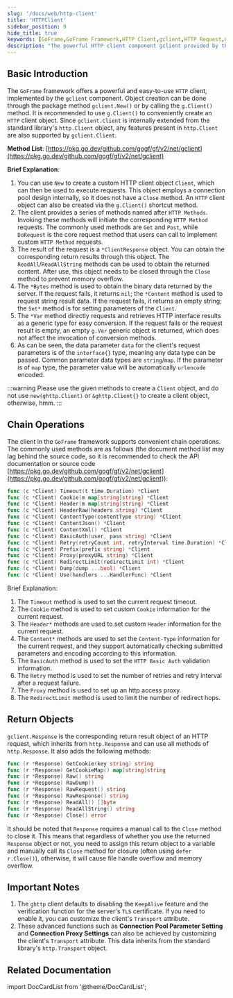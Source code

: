 ```yaml
---
slug: '/docs/web/http-client'
title: 'HTTPClient'
sidebar_position: 9
hide_title: true
keywords: [GoFrame,GoFrame Framework,HTTP Client,gclient,HTTP Request,Chain Operations,HTTP Methods,Custom Requests,Connection Pool,Return Objects]
description: "The powerful HTTP client component gclient provided by the GoFrame framework supports convenient chain operations for HTTP requests. The client supports custom request settings and return object operations, with detailed instructions on setting parameters such as timeout, Cookie, Header, etc."
---
```


## Basic Introduction

The `GoFrame` framework offers a powerful and easy-to-use `HTTP` client, implemented by the `gclient` component. Object creation can be done through the package method `gclient.New()` or by calling the `g.Client()` method. It is recommended to use `g.Client()` to conveniently create an `HTTP` client object. Since `gclient.Client` is internally extended from the standard library's `http.Client` object, any features present in `http.Client` are also supported by `gclient.Client`.

**Method List**: [https://pkg.go.dev/github.com/gogf/gf/v2/net/gclient](https://pkg.go.dev/github.com/gogf/gf/v2/net/gclient)

**Brief Explanation**:

1. You can use `New` to create a custom HTTP client object `Client`, which can then be used to execute requests. This object employs a connection pool design internally, so it does not have a `Close` method. An `HTTP` client object can also be created via the `g.Client()` shortcut method.
2. The client provides a series of methods named after `HTTP Methods`. Invoking these methods will initiate the corresponding `HTTP Method` requests. The commonly used methods are `Get` and `Post`, while `DoRequest` is the core request method that users can call to implement custom `HTTP Method` requests.
3. The result of the request is a `*ClientResponse` object. You can obtain the corresponding return results through this object. The `ReadAll`/`ReadAllString` methods can be used to obtain the returned content. After use, this object needs to be closed through the `Close` method to prevent memory overflow.
4. The `*Bytes` method is used to obtain the binary data returned by the server. If the request fails, it returns `nil`; the `*Content` method is used to request string result data. If the request fails, it returns an empty string; the `Set*` method is for setting parameters of the `Client`.
5. The `*Var` method directly requests and retrieves HTTP interface results as a generic type for easy conversion. If the request fails or the request result is empty, an empty `g.Var` generic object is returned, which does not affect the invocation of conversion methods.
6. As can be seen, the data parameter `data` for the client's request parameters is of the `interface{}` type, meaning any data type can be passed. Common parameter data types are `string`/`map`. If the parameter is of `map` type, the parameter value will be automatically `urlencode` encoded.

:::warning
Please use the given methods to create a `Client` object, and do not use `new(ghttp.Client)` or `&ghttp.Client{}` to create a client object, otherwise, hmm.
:::
## Chain Operations

The client in the `GoFrame` framework supports convenient chain operations. The commonly used methods are as follows (the document method list may lag behind the source code, so it is recommended to check the API documentation or source code [https://pkg.go.dev/github.com/gogf/gf/v2/net/gclient](https://pkg.go.dev/github.com/gogf/gf/v2/net/gclient)):

```go
func (c *Client) Timeout(t time.Duration) *Client
func (c *Client) Cookie(m map[string]string) *Client
func (c *Client) Header(m map[string]string) *Client
func (c *Client) HeaderRaw(headers string) *Client
func (c *Client) ContentType(contentType string) *Client
func (c *Client) ContentJson() *Client
func (c *Client) ContentXml() *Client
func (c *Client) BasicAuth(user, pass string) *Client
func (c *Client) Retry(retryCount int, retryInterval time.Duration) *Client
func (c *Client) Prefix(prefix string) *Client
func (c *Client) Proxy(proxyURL string) *Client
func (c *Client) RedirectLimit(redirectLimit int) *Client
func (c *Client) Dump(dump ...bool) *Client
func (c *Client) Use(handlers ...HandlerFunc) *Client
```

Brief Explanation:

1. The `Timeout` method is used to set the current request timeout.
2. The `Cookie` method is used to set custom `Cookie` information for the current request.
3. The `Header*` methods are used to set custom `Header` information for the current request.
4. The `Content*` methods are used to set the `Content-Type` information for the current request, and they support automatically checking submitted parameters and encoding according to this information.
5. The `BasicAuth` method is used to set the `HTTP Basic Auth` validation information.
6. The `Retry` method is used to set the number of retries and retry interval after a request failure.
7. The `Proxy` method is used to set up an http access proxy.
8. The `RedirectLimit` method is used to limit the number of redirect hops.

## Return Objects

`gclient.Response` is the corresponding return result object of an HTTP request, which inherits from `http.Response` and can use all methods of `http.Response`. It also adds the following methods:

```go
func (r *Response) GetCookie(key string) string
func (r *Response) GetCookieMap() map[string]string
func (r *Response) Raw() string
func (r *Response) RawDump()
func (r *Response) RawRequest() string
func (r *Response) RawResponse() string
func (r *Response) ReadAll() []byte
func (r *Response) ReadAllString() string
func (r *Response) Close() error
```

It should be noted that `Response` requires a manual call to the `Close` method to close it. This means that regardless of whether you use the returned `Response` object or not, you need to assign this return object to a variable and manually call its `Close` method for closure (often using `defer r.Close()`), otherwise, it will cause file handle overflow and memory overflow.

## Important Notes

1. The `ghttp` client defaults to disabling the `KeepAlive` feature and the verification function for the server's `TLS` certificate. If you need to enable it, you can customize the client's `Transport` attribute.
2. These advanced functions such as **Connection Pool Parameter Setting** and **Connection Proxy Settings** can also be achieved by customizing the client's `Transport` attribute. This data inherits from the standard library's `http.Transport` object.

## Related Documentation

import DocCardList from '@theme/DocCardList';

<DocCardList />